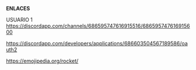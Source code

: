 
__ENLACES__

USUARIO 1
https://discordapp.com/channels/686595747616915516/686595747616915600

https://discordapp.com/developers/applications/686603504567189586/oauth2


https://emojipedia.org/rocket/

